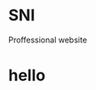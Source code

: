 # SNI
Proffessional website
<html>
  <head>
  <script data-ad-client="ca-pub-2859315843027278" async src="https://pagead2.googlesyndication.com/pagead/js/adsbygoogle.js"></script>
  
  </head>
  <h1>hello</h1>
</html>
